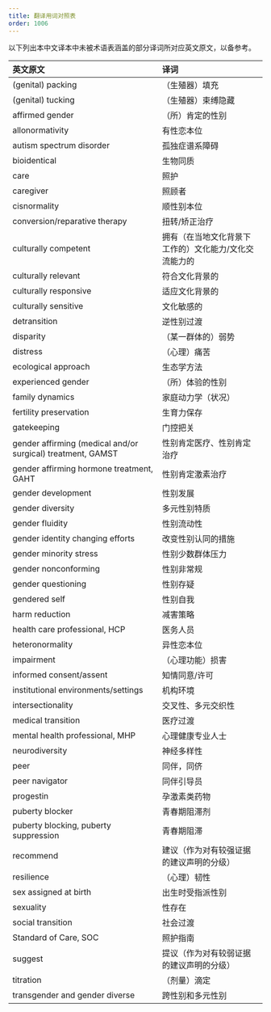 ```yaml
---
title: 翻译用词对照表
order: 1006
---
```


以下列出本中文译本中未被术语表涵盖的部分译词所对应英文原文，以备参考。

|**英文原文**|**译词**|
| :- | :- |
|(genital) packing|（生殖器）填充|
|(genital) tucking|（生殖器）束缚隐藏|
|affirmed gender|（所）肯定的性别|
|allonormativity|有性恋本位|
|autism spectrum disorder|孤独症谱系障碍|
|bioidentical|生物同质|
|care|照护|
|caregiver|照顾者|
|cisnormality|顺性别本位|
|conversion/reparative therapy|扭转/矫正治疗|
|culturally competent|拥有（在当地文化背景下工作的）文化能力/文化交流能力的|
|culturally relevant|符合文化背景的|
|culturally responsive|适应文化背景的|
|culturally sensitive|文化敏感的|
|detransition|逆性别过渡|
|disparity|（某一群体的）弱势|
|distress|（心理）痛苦|
|ecological approach|生态学方法|
|experienced gender|（所）体验的性别|
|family dynamics|家庭动力学（状况）|
|fertility preservation|生育力保存|
|gatekeeping|门控把关|
|gender affirming (medical and/or surgical) treatment, GAMST|性别肯定医疗、性别肯定治疗|
|gender affirming hormone treatment, GAHT|性别肯定激素治疗|
|gender development|性别发展|
|gender diversity|多元性别特质|
|gender fluidity|性别流动性|
|gender identity changing efforts|改变性别认同的措施|
|gender minority stress|性别少数群体压力|
|gender nonconforming|性别非常规|
|gender questioning|性别存疑|
|gendered self|性别自我|
|harm reduction|减害策略|
|health care professional, HCP|医务人员|
|heteronormality|异性恋本位|
|impairment|（心理功能）损害|
|informed consent/assent|知情同意/许可|
|institutional environments/settings|机构环境|
|intersectionality|交叉性、多元交织性|
|medical transition|医疗过渡|
|mental health professional, MHP|心理健康专业人士|
|neurodiversity|神经多样性|
|peer|同伴，同侪|
|peer navigator|同伴引导员|
|progestin|孕激素类药物|
|puberty blocker|青春期阻滞剂|
|puberty blocking, puberty suppression|青春期阻滞|
|recommend|建议（作为对有较强证据的建议声明的分级）|
|resilience|（心理）韧性|
|sex assigned at birth|出生时受指派性别|
|sexuality|性存在|
|social transition|社会过渡|
|Standard of Care, SOC|照护指南|
|suggest|提议（作为对有较弱证据的建议声明的分级）|
|titration|（剂量）滴定|
|transgender and gender diverse|跨性别和多元性别|


